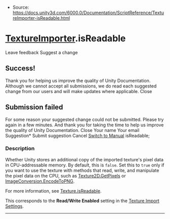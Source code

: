 * Source: https://docs.unity3d.com/6000.0/Documentation/ScriptReference/TextureImporter-isReadable.html

#  [TextureImporter](https://docs.unity3d.com/6000.0/Documentation/ScriptReference/TextureImporter.html).isReadable
Leave feedback
Suggest a change
## Success!
Thank you for helping us improve the quality of Unity Documentation. Although we cannot accept all submissions, we do read each suggested change from our users and will make updates where applicable.
Close
## Submission failed
For some reason your suggested change could not be submitted. Please <a>try again</a> in a few minutes. And thank you for taking the time to help us improve the quality of Unity Documentation.
Close
Your name Your email Suggestion* Submit suggestion
Cancel
[Switch to Manual](https://docs.unity3d.com/6000.0/Documentation/Manual/class-TextureImporter.html "Go to TextureImporter Component in the Manual")
isReadable; 
### Description
Whether Unity stores an additional copy of the imported texture's pixel data in CPU-addressable memory.
By default, this is `false`. Set this to `true` only if you want to use the texture with methods that read, write, and manipulate the pixel data on the CPU, such as [Texture2D.GetPixels](https://docs.unity3d.com/6000.0/Documentation/ScriptReference/Texture2D.GetPixels.html) or [ImageConversion.EncodeToPNG](https://docs.unity3d.com/6000.0/Documentation/ScriptReference/ImageConversion.EncodeToPNG.html).  
  
For more information, see [Texture.isReadable](https://docs.unity3d.com/6000.0/Documentation/ScriptReference/Texture-isReadable.html).  
  
This corresponds to the **Read/Write Enabled** setting in the [Texture Import Settings](https://docs.unity3d.com/6000.0/Documentation/Manual/class-TextureImporter.html).
* * *
